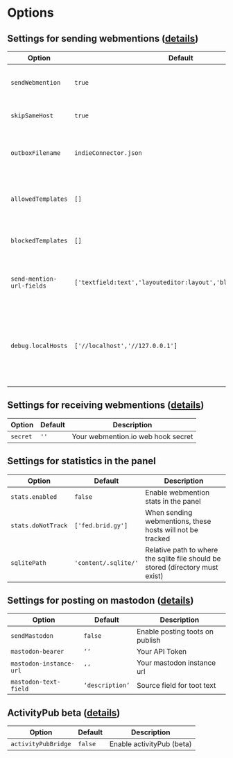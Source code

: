 # Options

## Settings for sending webmentions ([details](sending.md))

| Option                    | Default                                                        | Description                                                                              |
| ------------------------- | -------------------------------------------------------------- | ---------------------------------------------------------------------------------------- |
| `sendWebmention`          | `true`                                                         | Enable sending webmentions on page save                                                  |
| `skipSameHost`            | `true`                                                         | Skip sending webmentions to yourself                                                     |
| `outboxFilename`          | `indieConnector.json`                                          | Change the filename of the processed urls file                                           |
| `allowedTemplates`        | `[]`                                                           | Set templates allowed to send webmentions                                                |
| `blockedTemplates`        | `[]`                                                           | Block templates from sending webmentions                                                 |
| `send-mention-url-fields` | `['textfield:text','layouteditor:layout','blockeditor:block']` | Set fieldnames and types to look for urls in                                             |
| `debug.localHosts`        | `['//localhost','//127.0.0.1']`                                | Set local hosts to prevent sending webmentions and posts when testing on a local machine |

## Settings for receiving webmentions ([details](receiving.md))

| Option   | Default | Description                        |
| -------- | ------- | ---------------------------------- |
| `secret` | `''`    | Your webmention.io web hook secret |

## Settings for statistics in the panel

| Option             | Default              | Description                                                                    |
| ------------------ | -------------------- | ------------------------------------------------------------------------------ |
| `stats.enabled`    | `false`              | Enable webmention stats in the panel                                           |
| `stats.doNotTrack` | `['fed.brid.gy']`    | When sending webmentions, these hosts will not be tracked                      |
| `sqlitePath`       | `'content/.sqlite/'` | Relative path to where the sqlite file should be stored (directory must exist) |


## Settings for posting on mastodon ([details](mastodon.md))

| Option                  | Default         | Description                     |
| ----------------------- | --------------- | ------------------------------- |
| `sendMastodon`          | `false`         | Enable posting toots on publish |
| `mastodon-bearer`       | `‘‘`            | Your API Token                  |
| `mastodon-instance-url` | `‘‘`            | Your mastodon instance url      |
| `mastodon-text-field`   | `‘description‘` | Source field for toot text      |


## ActivityPub beta ([details](activitiypub.md))

| Option              | Default | Description               |
| ------------------- | ------- | ------------------------- |
| `activityPubBridge` | `false` | Enable activityPub (beta) |

